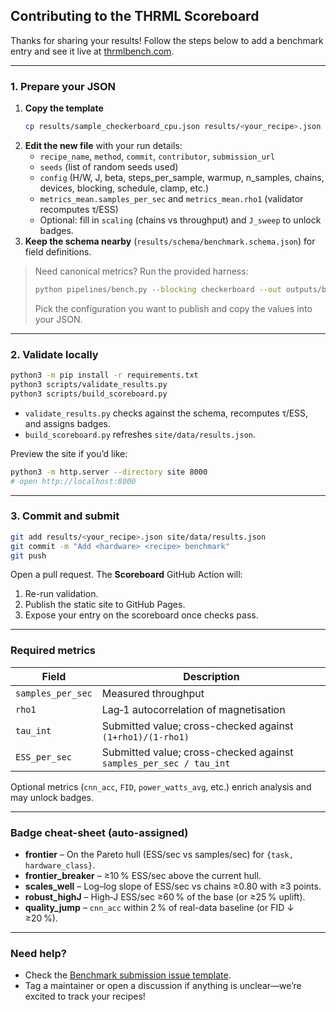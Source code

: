 ## Contributing to the THRML Scoreboard

Thanks for sharing your results! Follow the steps below to add a benchmark entry and see it live at [thrmlbench.com](https://thrmlbench.com).

---

### 1. Prepare your JSON

1. **Copy the template**
   ```bash
   cp results/sample_checkerboard_cpu.json results/<your_recipe>.json
   ```
2. **Edit the new file** with your run details:
   - `recipe_name`, `method`, `commit`, `contributor`, `submission_url`
   - `seeds` (list of random seeds used)
   - `config` (H/W, J, beta, steps_per_sample, warmup, n_samples, chains, devices, blocking, schedule, clamp, etc.)
   - `metrics_mean.samples_per_sec` and `metrics_mean.rho1` (validator recomputes τ/ESS)
   - Optional: fill in `scaling` (chains vs throughput) and `J_sweep` to unlock badges.
3. **Keep the schema nearby** (`results/schema/benchmark.schema.json`) for field definitions.

> Need canonical metrics? Run the provided harness:
> ```bash
> python pipelines/bench.py --blocking checkerboard --out outputs/bench_<tag>.json
> ```
> Pick the configuration you want to publish and copy the values into your JSON.

---

### 2. Validate locally

```bash
python3 -m pip install -r requirements.txt
python3 scripts/validate_results.py
python3 scripts/build_scoreboard.py
```

* `validate_results.py` checks against the schema, recomputes τ/ESS, and assigns badges.
* `build_scoreboard.py` refreshes `site/data/results.json`.

Preview the site if you’d like:

```bash
python3 -m http.server --directory site 8000
# open http://localhost:8000
```

---

### 3. Commit and submit

```bash
git add results/<your_recipe>.json site/data/results.json
git commit -m "Add <hardware> <recipe> benchmark"
git push
```

Open a pull request. The **Scoreboard** GitHub Action will:

1. Re-run validation.
2. Publish the static site to GitHub Pages.
3. Expose your entry on the scoreboard once checks pass.

---

### Required metrics

| Field | Description |
| --- | --- |
| `samples_per_sec` | Measured throughput |
| `rho1` | Lag‑1 autocorrelation of magnetisation |
| `tau_int` | Submitted value; cross-checked against `(1+rho1)/(1-rho1)` |
| `ESS_per_sec` | Submitted value; cross-checked against `samples_per_sec / tau_int` |

Optional metrics (`cnn_acc`, `FID`, `power_watts_avg`, etc.) enrich analysis and may unlock badges.

---

### Badge cheat-sheet (auto-assigned)

- **frontier** – On the Pareto hull (ESS/sec vs samples/sec) for `{task, hardware_class}`.
- **frontier_breaker** – ≥10 % ESS/sec above the current hull.
- **scales_well** – Log–log slope of ESS/sec vs chains ≥0.80 with ≥3 points.
- **robust_highJ** – High‑J ESS/sec ≥60 % of the base (or ≥25 % uplift).
- **quality_jump** – `cnn_acc` within 2 % of real-data baseline (or FID ↓ ≥20 %).


---

### Need help?

- Check the [Benchmark submission issue template](./.github/ISSUE_TEMPLATE/benchmark-submission.yml).
- Tag a maintainer or open a discussion if anything is unclear—we’re excited to track your recipes! 
